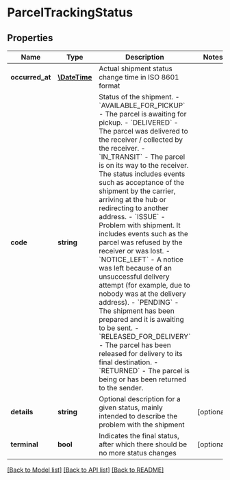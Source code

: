 # ParcelTrackingStatus

## Properties
Name | Type | Description | Notes
------------ | ------------- | ------------- | -------------
**occurred_at** | [**\DateTime**](\DateTime.md) | Actual shipment status change time in ISO 8601 format | 
**code** | **string** | Status of the shipment. - &#x60;AVAILABLE_FOR_PICKUP&#x60; - The parcel is awaiting for pickup. - &#x60;DELIVERED&#x60; - The parcel was delivered to the receiver / collected by the receiver. - &#x60;IN_TRANSIT&#x60; - The parcel is on its way to the receiver. The status includes events such as acceptance of the shipment by the carrier, arriving at the hub or redirecting to another address. - &#x60;ISSUE&#x60; - Problem with shipment. It includes events such as the parcel was refused by the receiver or was lost. - &#x60;NOTICE_LEFT&#x60; - A notice was left because of an unsuccessful delivery attempt (for example, due to nobody was at the delivery address). - &#x60;PENDING&#x60; - The shipment has been prepared and it is awaiting to be sent. - &#x60;RELEASED_FOR_DELIVERY&#x60; - The parcel has been released for delivery to its final destination. - &#x60;RETURNED&#x60; - The parcel is being or has been returned to the sender. | 
**details** | **string** | Optional description for a given status, mainly intended to describe the problem with the shipment | [optional] 
**terminal** | **bool** | Indicates the final status, after which there should be no more status changes | [optional] 

[[Back to Model list]](../../README.md#documentation-for-models) [[Back to API list]](../../README.md#documentation-for-api-endpoints) [[Back to README]](../../README.md)

